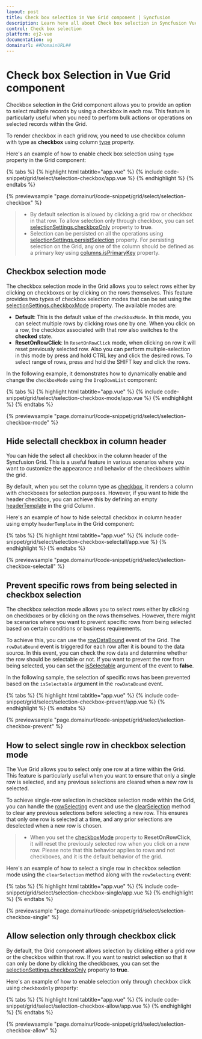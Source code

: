 ```yaml
---
layout: post
title: Check box selection in Vue Grid component | Syncfusion
description: Learn here all about Check box selection in Syncfusion Vue Grid component of Syncfusion Essential JS 2 and more.
control: Check box selection 
platform: ej2-vue
documentation: ug
domainurl: ##DomainURL##
---
```


# Check box Selection in Vue Grid component

Checkbox selection in the Grid component allows you to provide an option to select multiple records by using a checkbox in each row. This feature is particularly useful when you need to perform bulk actions or operations on selected records within the Grid.

To render checkbox in each grid row, you need to use checkbox column with type as **checkbox** using column [type](https://ej2.syncfusion.com/vue/documentation/api/grid/column/#type) property.

Here's an example of how to enable check box selection using `type` property in the Grid component:

{% tabs %}
{% highlight html tabtitle="app.vue" %}
{% include code-snippet/grid/select/selection-checkbox/app.vue %}
{% endhighlight %}
{% endtabs %}
        
{% previewsample "page.domainurl/code-snippet/grid/select/selection-checkbox" %}

>* By default selection is allowed by clicking a grid row or checkbox in that row. To allow selection only through checkbox, you can set [selectionSettings.checkboxOnly](https://ej2.syncfusion.com/vue/documentation/api/grid/selectionSettings/#checkboxonly) property to **true**.
> * Selection can be persisted on all the operations using [selectionSettings.persistSelection](https://ej2.syncfusion.com/vue/documentation/api/grid/selectionSettings/#persistselection) property. For persisting selection on the Grid, any one of the column should be defined as a primary key using [columns.isPrimaryKey](https://ej2.syncfusion.com/vue/documentation/api/grid/column/#isprimarykey) property.

## Checkbox selection mode

The checkbox selection mode in the Grid allows you to select rows either by clicking on checkboxes or by clicking on the rows themselves. This feature provides two types of checkbox selection modes that can be set using the [selectionSettings.checkboxMode](https://ej2.syncfusion.com/vue/documentation/api/grid/selectionSettings/#checkboxmode) property. The available modes are:

* **Default**: This is the default value of the `checkboxMode`. In this mode, you can select multiple rows by clicking rows one by one. When you click on a row, the checkbox associated with that row also switches to the **checked** state.
* **ResetOnRowClick**: In `ResetOnRowClick` mode, when clicking on row it will reset previously selected row. Also you can perform multiple-selection in this mode by press and hold CTRL key and click the desired rows. To select range of rows, press and hold the SHIFT key and click the rows.

In the following example, it demonstrates how to dynamically enable and change the `checkboxMode` using the `DropDownList` component:

{% tabs %}
{% highlight html tabtitle="app.vue" %}
{% include code-snippet/grid/select/selection-checkbox-mode/app.vue %}
{% endhighlight %}
{% endtabs %}
        
{% previewsample "page.domainurl/code-snippet/grid/select/selection-checkbox-mode" %}

## Hide selectall checkbox in column header 

You can hide the select all checkbox in the column header of the Syncfusion Grid. This is a useful feature in various scenarios where you want to customize the appearance and behavior of the checkboxes within the grid.

By default, when you set the column type as [checkbox](https://ej2.syncfusion.com/vue/documentation/api/grid/column/#type), it renders a column with checkboxes for selection purposes. However, if you want to hide the header checkbox, you can achieve this by defining an empty [headerTemplate](https://ej2.syncfusion.com/vue/documentation/api/grid/column/#headertemplate) in the grid Column.

Here's an example of how to hide selectall checkbox in column header using empty `headerTemplate` in the Grid component:

{% tabs %}
{% highlight html tabtitle="app.vue" %}
{% include code-snippet/grid/select/selection-checkbox-selectall/app.vue %}
{% endhighlight %}
{% endtabs %}
        
{% previewsample "page.domainurl/code-snippet/grid/select/selection-checkbox-selectall" %}

## Prevent specific rows from being selected in checkbox selection

The checkbox selection mode allows you to select rows either by clicking on checkboxes or by clicking on the rows themselves. However, there might be scenarios where you want to prevent specific rows from being selected based on certain conditions or business requirements.

To achieve this, you can use the [rowDataBound](https://ej2.syncfusion.com/vue/documentation/api/grid/#rowdatabound) event of the Grid. The `rowDataBound` event is triggered for each row after it is bound to the data source. In this event, you can check the row data and determine whether the row should be selectable or not. If you want to prevent the row from being selected, you can set the [isSelectable](https://ej2.syncfusion.com/vue/documentation/api/grid/rowDataBoundEventArgs/#isselectable) argument of the event to **false**.

In the following sample, the selection of specific rows has been prevented based on the `isSelectable` argument in the `rowDataBound` event.

{% tabs %}
{% highlight html tabtitle="app.vue" %}
{% include code-snippet/grid/select/selection-checkbox-prevent/app.vue %}
{% endhighlight %}
{% endtabs %}
        
{% previewsample "page.domainurl/code-snippet/grid/select/selection-checkbox-prevent" %}

## How to select single row in checkbox selection mode

The Vue Grid allows you to select only one row at a time within the Grid. This feature is particularly useful when you want to ensure that only a single row is selected, and any previous selections are cleared when a new row is selected.

To achieve single-row selection in checkbox selection mode within the Grid, you can handle the [rowSelecting](https://ej2.syncfusion.com/vue/documentation/api/grid/#rowselecting) event and use the [clearSelection](https://ej2.syncfusion.com/vue/documentation/api/grid/#clearselection) method to clear any previous selections before selecting a new row. This ensures that only one row is selected at a time, and any prior selections are deselected when a new row is chosen.

>* When you set the [checkboxMode](https://ej2.syncfusion.com/vue/documentation/api/grid/selectionSettings/#checkboxmode) property to **ResetOnRowClick**, it will reset the previously selected row when you click on a new row. Please note that this behavior applies to rows and not checkboxes, and it is the default behavior of the grid.

Here's an example of how to select a single row in checkbox selection mode using the `clearSelection` method along with the `rowSelecting` event:

{% tabs %}
{% highlight html tabtitle="app.vue" %}
{% include code-snippet/grid/select/selection-checkbox-single/app.vue %}
{% endhighlight %}
{% endtabs %}
        
{% previewsample "page.domainurl/code-snippet/grid/select/selection-checkbox-single" %}

## Allow selection only through checkbox click

By default, the Grid component allows selection by clicking either a grid row or the checkbox within that row. If you want to restrict selection so that it can only be done by clicking the checkboxes, you can set the [selectionSettings.checkboxOnly](https://ej2.syncfusion.com/vue/documentation/api/grid/selectionSettings/#checkboxonly) property to **true**.

Here's an example of how to enable selection only through checkbox click using `checkboxOnly` property:
 
{% tabs %}
{% highlight html tabtitle="app.vue" %}
{% include code-snippet/grid/select/selection-checkbox-allow/app.vue %}
{% endhighlight %}
{% endtabs %}
        
{% previewsample "page.domainurl/code-snippet/grid/select/selection-checkbox-allow" %}
